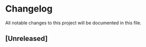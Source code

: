 <!-- / © Copyright {{ YEAR }} {{ FIRST_NAME }} {{ LAST_NAME }} <{{ CONTACT }}> -->
# Changelog

All notable changes to this project will be documented in this file.

## [Unreleased]

<!-- ### Added -->
<!-- ### Changed -->
<!-- ### Deprecated -->
<!-- ### Fixed -->
<!-- ### Removed -->
<!-- ### Security Changes -->

